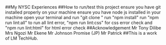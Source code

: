 ##My NYSC Experiences
##How to run/test this project
ensure you have git installed properly on your machine
ensure you have node js installed in your machine
open your terminal and run "git clone <URL>"
run "npm install"
run "npm run lint:all" to run all lint error, "npm run lint:css" for css error check and "npm run lint:html" for html error check
##Acknowledgement
Mr Tony Dilibe
Mrs Ngozi
Mr Ekene
Mr Johnson Promise (JP)
Mr Patrick
##This is a work of LM TechHub.
